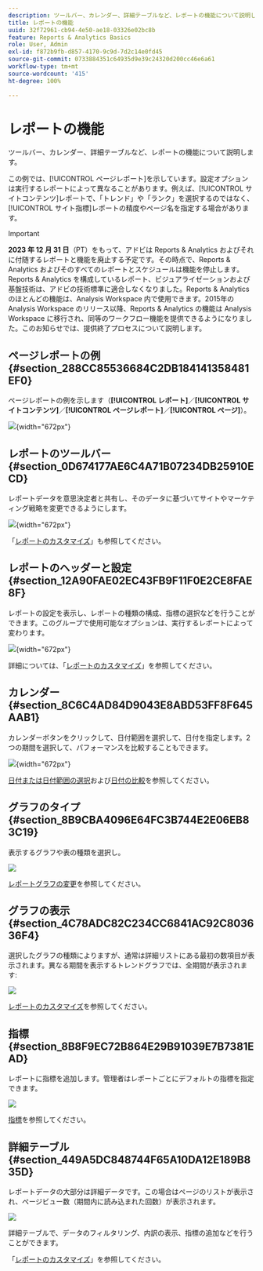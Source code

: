 ```yaml
---
description: ツールバー、カレンダー、詳細テーブルなど、レポートの機能について説明します。
title: レポートの機能
uuid: 32f72961-cb94-4e50-ae18-03326e02bc8b
feature: Reports & Analytics Basics
role: User, Admin
exl-id: f872b9fb-d857-4170-9c9d-7d2c14e0fd45
source-git-commit: 0733884351c64935d9e39c24320d200cc46e6a61
workflow-type: tm+mt
source-wordcount: '415'
ht-degree: 100%

---
```


# レポートの機能

ツールバー、カレンダー、詳細テーブルなど、レポートの機能について説明します。

この例では、[!UICONTROL ページレポート]を示しています。設定オプションは実行するレポートによって異なることがあります。例えば、[!UICONTROL サイトコンテンツ]レポートで、「トレンド」や「ランク」を選択するのではなく、[!UICONTROL サイト指標]レポートの精度やページ名を指定する場合があります。

>[!IMPORTANT]
>**2023 年 12 月 31 日**（PT）をもって、アドビは Reports &amp; Analytics およびそれに付随するレポートと機能を廃止する予定です。その時点で、Reports &amp; Analytics およびそのすべてのレポートとスケジュールは機能を停止します。Reports &amp; Analytics を構成しているレポート、ビジュアライゼーションおよび基盤技術は、アドビの技術標準に適合しなくなりました。Reports &amp; Analytics のほとんどの機能は、Analysis Workspace 内で使用できます。2015年の Analysis Workspace のリリース以降、Reports &amp; Analytics の機能は Analysis Workspace に移行され、同等のワークフロー機能を提供できるようになりました。このお知らせでは、提供終了プロセスについて説明します。

## ページレポートの例 {#section_288CC85536684C2DB184141358481EF0}

ページレポートの例を示します（**[!UICONTROL レポート]**／**[!UICONTROL サイトコンテンツ]**／**[!UICONTROL ページレポート]**／**[!UICONTROL ページ]**）。

![](assets/pages_report.png){width=&quot;672px&quot;}

## レポートのツールバー {#section_0D674177AE6C4A71B07234DB25910ECD}

レポートデータを意思決定者と共有し、そのデータに基づいてサイトやマーケティング戦略を変更できるようにします。

![](assets/toolbar.png){width=&quot;672px&quot;}

「[レポートのカスタマイズ](/help/analyze/reports-analytics/reports-customize/customizing-reports-overview.md)」も参照してください。

## レポートのヘッダーと設定 {#section_12A90FAE02EC43FB9F11F0E2CE8FAE8F}

レポートの設定を表示し、レポートの種類の構成、指標の選択などを行うことができます。このグループで使用可能なオプションは、実行するレポートによって変わります。

![](assets/settings_header.png){width=&quot;672px&quot;}

詳細については、「[レポートのカスタマイズ](/help/analyze/reports-analytics/reports-customize/customizing-reports-overview.md)」を参照してください。

## カレンダー {#section_8C6C4AD84D9043E8ABD53FF8F645AAB1}

カレンダーボタンをクリックして、日付範囲を選択して、日付を指定します。2 つの期間を選択して、パフォーマンスを比較することもできます。

![](assets/calendar_large.png){width=&quot;672px&quot;}

[日付または日付範囲の選択](/help/analyze/reports-analytics/reports-customize/customizing-reports-overview.md)および[日付の比較](/help/analyze/reports-analytics/reports-customize/customizing-reports-overview.md)を参照してください。

## グラフのタイプ {#section_8B9CBA4096E64FC3B744E2E06EB83C19}

表示するグラフや表の種類を選択し。

![](assets/graph_type.png)

[レポートグラフの変更](/help/analyze/reports-analytics/reports-customize/t-reports-graphs.md)を参照してください。

## グラフの表示 {#section_4C78ADC82C234CC6841AC92C803636F4}

選択したグラフの種類によりますが、通常は詳細リストにある最初の数項目が表示されます。異なる期間を表示するトレンドグラフでは、全期間が表示されます:

![](assets/graph.png)

[レポートのカスタマイズ](/help/analyze/reports-analytics/reports-customize/customizing-reports-overview.md)を参照してください。

## 指標 {#section_8B8F9EC72B864E29B91039E7B7381EAD}

レポートに指標を追加します。管理者はレポートごとにデフォルトの指標を指定できます。

![](assets/metrics.png)

[指標](/help/analyze/reports-analytics/metrics.md)を参照してください。

## 詳細テーブル {#section_449A5DC848744F65A10DA12E189B835D}

レポートデータの大部分は詳細データです。この場合はページのリストが表示され、ページビュー数（期間内に読み込まれた回数）が表示されます。

![](assets/detail.png)

詳細テーブルで、データのフィルタリング、内訳の表示、指標の追加などを行うことができます。

「[レポートのカスタマイズ](/help/analyze/reports-analytics/reports-customize/customizing-reports-overview.md)」を参照してください。
